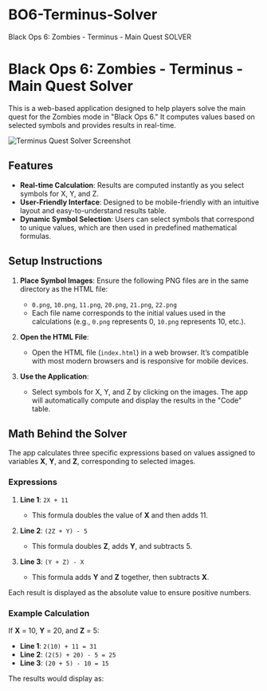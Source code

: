 # BO6-Terminus-Solver
Black Ops 6: Zombies - Terminus - Main Quest SOLVER

# Black Ops 6: Zombies - Terminus - Main Quest Solver

This is a web-based application designed to help players solve the main quest for the Zombies mode in "Black Ops 6." It computes values based on selected symbols and provides results in real-time. 

![Terminus Quest Solver Screenshot](screenshot.png) <!-- Add a screenshot of the app if you like -->

## Features

- **Real-time Calculation**: Results are computed instantly as you select symbols for X, Y, and Z.
- **User-Friendly Interface**: Designed to be mobile-friendly with an intuitive layout and easy-to-understand results table.
- **Dynamic Symbol Selection**: Users can select symbols that correspond to unique values, which are then used in predefined mathematical formulas.

## Setup Instructions

1. **Place Symbol Images**: Ensure the following PNG files are in the same directory as the HTML file:
   - `0.png`, `10.png`, `11.png`, `20.png`, `21.png`, `22.png`
   - Each file name corresponds to the initial values used in the calculations (e.g., `0.png` represents 0, `10.png` represents 10, etc.).

2. **Open the HTML File**:
   - Open the HTML file (`index.html`) in a web browser. It’s compatible with most modern browsers and is responsive for mobile devices.

3. **Use the Application**:
   - Select symbols for X, Y, and Z by clicking on the images. The app will automatically compute and display the results in the "Code" table.

## Math Behind the Solver

The app calculates three specific expressions based on values assigned to variables **X**, **Y**, and **Z**, corresponding to selected images.

### Expressions

1. **Line 1**: `2X + 11`
   - This formula doubles the value of **X** and then adds 11.

2. **Line 2**: `(2Z + Y) - 5`
   - This formula doubles **Z**, adds **Y**, and subtracts 5.

3. **Line 3**: `(Y + Z) - X`
   - This formula adds **Y** and **Z** together, then subtracts **X**.

Each result is displayed as the absolute value to ensure positive numbers.

### Example Calculation

If **X** = 10, **Y** = 20, and **Z** = 5:

- **Line 1**: `2(10) + 11 = 31`
- **Line 2**: `(2(5) + 20) - 5 = 25`
- **Line 3**: `(20 + 5) - 10 = 15`

The results would display as:


